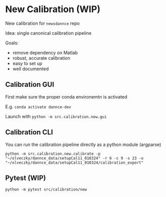 # New Calibration (WIP)

New calibration for `newsdannce` repo

Idea: single canonical calibration pipeline

Goals:
- remove dependency on Matlab
- robust, accurate calibration
- easy to set up
- well documented 

## Calibration GUI

First make sure the proper conda environemtn is activated

E.g. `conda activate dannce-dev`

Launch with `python -m src.calibration.new.gui`


## Calibration CLI

You can run the calibration pipeline directly as a python module (argparse)
```
python -m src.calibration.new.calibrate -p "~/olveczky/dannce_data/setupCal11_010324" -r 6 -c 9 -s 23 -o "~/olveczky/dannce_data/setupCal11_010324/calibration_export"
```

## Pytest (WIP)

`python -m pytest src/calibration/new`
